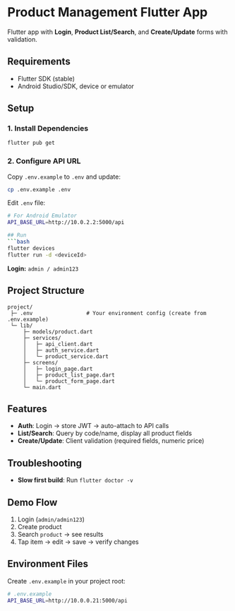 # Product Management Flutter App

Flutter app with **Login**, **Product List/Search**, and **Create/Update** forms with validation.

## Requirements
* Flutter SDK (stable)
* Android Studio/SDK, device or emulator

## Setup

### 1. Install Dependencies
```bash
flutter pub get
```

### 2. Configure API URL
Copy `.env.example` to `.env` and update:
```bash
cp .env.example .env
```

Edit `.env` file:
```bash
# For Android Emulator
API_BASE_URL=http://10.0.2.2:5000/api

## Run
```bash
flutter devices
flutter run -d <deviceId>
```

**Login:** `admin / admin123`

## Project Structure
```
project/
 ├─ .env                 # Your environment config (create from .env.example)
 └─ lib/
     ├─ models/product.dart
     ├─ services/
     │   ├─ api_client.dart
     │   ├─ auth_service.dart
     │   └─ product_service.dart
     ├─ screens/
     │   ├─ login_page.dart
     │   ├─ product_list_page.dart
     │   └─ product_form_page.dart
     └─ main.dart
```

## Features
* **Auth**: Login → store JWT → auto-attach to API calls
* **List/Search**: Query by code/name, display all product fields
* **Create/Update**: Client validation (required fields, numeric price)

## Troubleshooting
* **Slow first build**: Run `flutter doctor -v`

## Demo Flow
1. Login (`admin/admin123`)
2. Create product 
3. Search `product` → see results
4. Tap item → edit → save → verify changes

## Environment Files
Create `.env.example` in your project root:
```bash
# .env.example
API_BASE_URL=http://10.0.0.21:5000/api
```
